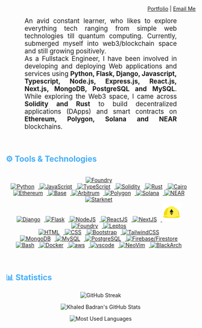 <div align="end">

[Portfolio](https://mv3n0m.netlify.app) |
[Email Me](mailto:i.manish.roy@gmail.com)
</div>

<p align="center" style="text-align: justify; margin: 0 50px; font-size: 17px;" >
    An avid constant learner, who likes to explore everything tech ranging from simple web technologies till quantum computing. Currently, submerged myself into web3/blockchain space and still growing positively.
</p>
<p align="center" style="text-align: justify; margin: 0 50px; font-size: 17px;" >
    As a Fullstack Engineer, I have been involved in developing and deploying Web applications and services using <b>Python, Flask, Django, Javascript, Typescript, Node.js, Express.js, React.js, Next.js, MongoDB, PostgreSQL and MySQL</b>. While exploring the Web3 space, I came across <b>Solidity and Rust</b> to build decentralized applications (DApps) and smart contracts on <b>Ethereum, Polygon, Solana and NEAR</b> blockchains.
</p>
<br>
<br>

<h2 style="color: #44AEFB">⚙️ Tools & Technologies</h2>
<br>

<div align="center">
  <a href="https://getfoundry.sh/" target="_blank" rel="noreferrer">
      <img  alt="Foundry" width="300px" height="130px" style="padding-right:10px;" src="https://getfoundry.sh/og-image.png"/>
  </a>
    
<br>

  <a href="https://www.python.org/" target="_blank" rel="noreferrer">
      <img  alt="Python" height="50px" style="padding-right:10px;" src="https://cdn.jsdelivr.net/gh/devicons/devicon/icons/python/python-original.svg"/>
  </a>
  <a href="https://developer.mozilla.org/en-US/docs/Web/JavaScript" target="_blank" rel="noreferrer">
      <img  alt="JavaScript" height="50px" style="padding-right:10px;" src="https://cdn.jsdelivr.net/gh/devicons/devicon/icons/javascript/javascript-plain.svg"/>
  </a>
  <a href="https://www.typescriptlang.org/" target="_blank" rel="noreferrer">
      <img  alt="TypeScript" height="50px" style="padding-right:10px; ;" src="https://cdn.jsdelivr.net/gh/devicons/devicon/icons/typescript/typescript-plain.svg"/>
  </a>
  <a href="https://soliditylang.org/" target="_blank" rel="noreferrer">
      <img  alt="Solidity" height="50px" style="padding-right:10px;" src="https://upload.wikimedia.org/wikipedia/commons/9/98/Solidity_logo.svg"/>
  </a>
  <a href="https://rust-lang.com/" target="_blank" rel="noreferrer">
      <img  alt="Rust" height="50px" style="padding-right:10px;" src="https://upload.wikimedia.org/wikipedia/commons/0/0f/Original_Ferris.svg"/>
  </a>
  <a href="https://www.cairo-lang.org/" target="_blank" rel="noreferrer">
      <img  alt="Cairo" height="50px" style="padding-right:10px;" src="https://www.cairo-lang.org/wp-content/uploads/2024/04/cropped-cairo-favicon-192x192.png"/>
  </a>

<br>

  <a href="https://ethereum.org/en/" target="_blank" rel="noreferrer">
      <img  alt="Ethereum" height="50px" style="padding-right:10px;" src="https://cdn.icon-icons.com/icons2/2429/PNG/512/ethereum_logo_icon_147293.png"/>
  </a>
  <a href="https://base.org/" target="_blank" rel="noreferrer">
      <img  alt="Base" height="50px" style="padding-right:10px;" src="https://avatars.githubusercontent.com/u/108554348?s=512"/>
  </a>
  <a href="https://arbitrum.io/" target="_blank" rel="noreferrer">
      <img  alt="Arbitrum" height="50px" style="padding-right:10px;" src="https://res.coinpaper.com/coinpaper/arb_fba92b25bc.png"/>
  </a>
  <a href="https://polygon.technology/" target="_blank" rel="noreferrer">
      <img  alt="Polygon" height="50px" style="padding-right:10px;" src="https://altcoinsbox.com/wp-content/uploads/2023/03/matic-logo-300x300.webp"/>
  </a>
  <a href="https://solana.com/" target="_blank" rel="noreferrer">
      <img  alt="Solana" height="50px" style="padding-right:10px;" src="https://www.pngall.com/wp-content/uploads/10/Solana-Crypto-Logo-PNG-File.png"/>
  </a>
  <a href="https://near.org/" target="_blank" rel="noreferrer">
      <img  alt="NEAR" height="50px" style="padding-right:10px;" src="https://cdn-icons-png.freepik.com/512/14446/14446201.png"/>
  </a>
  <a href="https://starkware.co/starknet/" target="_blank" rel="noreferrer">
      <img  alt="Starknet" height="50px" style="padding-right:10px;" src="https://starkware.co/wp-content/uploads/2023/02/SN-Symbol-Gradient.png"/>
  </a>

<br>

  <a href="https://djangoproject.com/" target="_blank" rel="noreferrer">
      <img  alt="Django" height="50px" style="padding-right:10px;" src="https://encrypted-tbn0.gstatic.com/images?q=tbn:ANd9GcT4L3P3Za3Oj5qJzUgcxBu6agYfUyZqeEG_DkxKMRgFXOXOFvu3Cf77gGO5AmsHhImQAPk"/>
  </a>
  <a href="https://flask.palletsprojects.com/en/2.3.x/" target="_blank" rel="noreferrer">
      <img  alt="Flask" height="50px" style="padding-right:10px;" src="https://cdn.jsdelivr.net/npm/simple-icons@3.13.0/icons/flask.svg"/>
  </a>
  <a href="https://nodejs.org/en/" target="_blank" rel="noreferrer">
      <img  alt="NodeJS" height="50px" style="padding-right:10px;" src="https://cdn.jsdelivr.net/gh/devicons/devicon/icons/nodejs/nodejs-original.svg"/>
  </a>
  <a href="https://reactjs.org/" target="_blank" rel="noreferrer">
      <img  alt="ReactJS" height="50px" style="padding-right:10px;" src="https://cdn.jsdelivr.net/gh/devicons/devicon/icons/react/react-original.svg" />
  </a>
  <a href="https://nextjs.org/" target="_blank" rel="noreferrer">
      <img  alt="NextJS" height="50px" style="padding-right:10px;" src="https://cdn.jsdelivr.net/npm/simple-icons@3.13.0/icons/next-dot-js.svg" />
  </a>
  <a href="https://hardhat.org/" target="_blank" rel="noreferrer">
      <img  alt="Hardhat" height="50px" style="padding-right:10px;" src="https://raw.githubusercontent.com/menezesphill/application_utils/main/hardhaticon.png" />
  </a>
  <a href="https://getfoundry.sh/" target="_blank" rel="noreferrer">
      <img  alt="Foundry" height="50px" style="padding-right:10px;" src="https://getfoundry.sh/foundry-logo.png" />
  </a>
  <a href="https://leptos.dev/" target="_blank" rel="noreferrer">
      <img  alt="Leptos" height="50px" style="padding-right:10px;" src="https://leptos.dev/images/header_logo.svg" />
  </a>

<br>

  <a href="https://developer.mozilla.org/en-US/docs/Web/HTML" target="_blank" rel="noreferrer">
      <img  alt="HTML" height="50px" style="padding-right:10px;" src="https://cdn.jsdelivr.net/gh/devicons/devicon/icons/html5/html5-original.svg"/>
  </a>
  <a href="https://developer.mozilla.org/en-US/docs/Web/CSS" target="_blank" rel="noreferrer">
      <img  alt="CSS" height="50px" style="padding-right:10px;" src="https://cdn.jsdelivr.net/gh/devicons/devicon/icons/css3/css3-original.svg"/>
  </a>
  <a href="https://getbootstrap.com/" target="_blank" rel="noreferrer">
      <img  alt="Bootstrap" height="50px" style="padding-right:10px;" src="https://cdn.jsdelivr.net/gh/devicons/devicon/icons/bootstrap/bootstrap-original.svg"/>
  </a>
  <a href="https://tailwindcss.com/" target="_blank" rel="noreferrer">
      <img  alt="TailwindCSS" height="50px" style="padding-right:10px;" src="https://w7.pngwing.com/pngs/771/978/png-transparent-tailwind-css-css-framework-customizable-low-level-tailwind-logo-3d-icon.png"/>
  </a>

<br>

  <a href="https://www.mongodb.com/" target="_blank" rel="noreferrer">
      <img  alt="MongoDB" height="50px" style="padding-right:10px;" src="https://cdn.jsdelivr.net/gh/devicons/devicon/icons/mongodb/mongodb-original.svg"/>
  </a>
  <a href="https://www.mysql.com/" target="_blank" rel="noreferrer">
      <img  alt="MySQL" height="50px" style="padding-right:10px;" src="https://upload.wikimedia.org/wikipedia/labs/8/8e/Mysql_logo.png"/>
  </a>
  <a href="https://www.postgresql.org/" target="_blank" rel="noreferrer">
      <img  alt="PostgreSQL" height="50px" style="padding-right:10px;" src="https://www.postgresql.org/media/img/about/press/elephant.png"/>
  </a>
  <a href="https://firebase.google.com/" target="_blank" rel="noreferrer">
      <img  alt="Firebase/Firestore" height="50px" style="padding-right:10px;" src="https://firebase.google.com/static/images/brand-guidelines/logo-logomark.png"/>
  </a>

<br>

  <a href="https://www.gnu.org/software/bash/" target="_blank" rel="noreferrer">
      <img  alt="Bash" height="50px" style="padding-right:10px;"src="https://upload.wikimedia.org/wikipedia/commons/4/4b/Bash_Logo_Colored.svg"/>
  </a>
  <a href="https://www.docker.com/" target="_blank" rel="noreferrer">
      <img  alt="Docker" height="50px" style="padding-right:10px;" src="https://cdn.jsdelivr.net/gh/devicons/devicon/icons/docker/docker-plain-wordmark.svg"/>
  </a>
  <a href="https://aws.amazon.com/" target="_blank" rel="noreferrer">
      <img  alt="aws" height="50px" style="padding-right:10px;" src="https://upload.wikimedia.org/wikipedia/commons/9/93/Amazon_Web_Services_Logo.svg"/>
  </a>
  <a href="https://code.visualstudio.com/" target="_blank" rel="noreferrer">
      <img  alt="vscode" height="50px" style="padding-right:10px;"src="https://cdn.jsdelivr.net/gh/devicons/devicon/icons/vscode/vscode-original.svg"/>
  </a>
  <a href="https://neovim.io/" target="_blank" rel="noreferrer">
      <img  alt="NeoVim" height="50px" style="padding-right:10px;"src="https://upload.wikimedia.org/wikipedia/commons/3/3a/Neovim-mark.svg"/>
  </a>
  <a href="https://blackarch.org/" target="_blank" rel="noreferrer">
      <img  alt="BlackArch" height="50px" style="padding-right:10px;"src="https://upload.wikimedia.org/wikipedia/commons/3/3f/BlackArch_logo.png"/>
  </a>
</div>

<br>
<br>


<h2 style="color: #44AEFB">📊 Statistics</h2>

<div class="stats" align="center">

![GitHub Streak](https://streak-stats.demolab.com/?user=mv3n0m&count_private=true&theme=algolia&border_radius=20)

![Khaled Badran's GitHub Stats](https://github-readme-stats.vercel.app/api?username=mv3n0m&hide=stars&count_private=true&show_icons=true&theme=algolia&border_radius=20)

![Most Used Languages](https://github-readme-stats.vercel.app/api/top-langs/?username=mv3n0m&layout=compact&show_icons=true&theme=algolia&border_radius=20&&hide=scss,html,css,shell,dockerfile)
</div>

